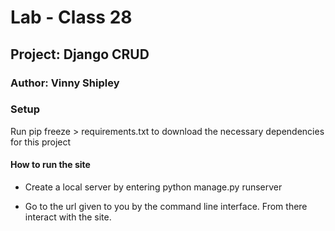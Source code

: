 # Lab - Class 28

## Project: Django CRUD

### Author: Vinny Shipley

### Setup

Run pip freeze > requirements.txt to download the necessary dependencies for this project

#### How to run the site

* Create a local server by entering python manage.py runserver

* Go to the url given to you by the command line interface. From there interact with the site.
